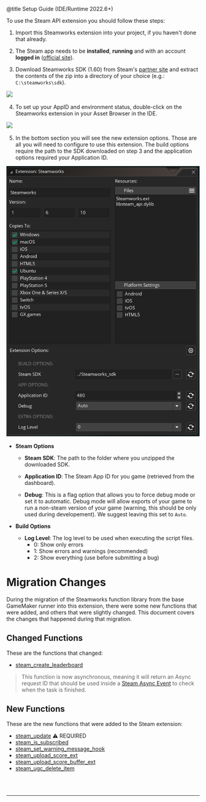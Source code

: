 @title Setup Guide (IDE/Runtime 2022.6+)

To use the Steam API extension you should follow these steps:

1. Import this Steamworks extension into your project, if you haven't done that already.

2. The Steam app needs to be **installed**, **running** and with an account **logged in** ([official site](https://store.steampowered.com/)).

3. Download Steamworks SDK (1.60) from Steam's [partner site](https://partner.steamgames.com/dashboard) and extract the contents of the zip into a directory of your choice (e.g.: `C:\steamworks\sdk`).

![](assets/steamworks_setup_sdk.jpg)

4. To set up your AppID and environment status, double-click on the Steamworks extension in your Asset Browser in the IDE.

![](assets/steamworks_setup_asset_browser.jpg)

5. In the bottom section you will see the new extension options. Those are all you will need to configure to use this extension. The build options require the path to the SDK downloaded on step 3 and the application options required your Application ID.

![](assets/steamworks_setup_ext_options.png)


* **Steam Options**

  * **Steam SDK**: The path to the folder where you unzipped the downloaded SDK.

  * **Application ID**: The Steam App ID for you game (retrieved from the dashboard).
  
  * **Debug**: This is a flag option that allows you to force debug mode or set it to automatic. Debug mode will allow exports of your game to run a non-steam version of your game (warning, this should be only used during developement). We suggest leaving this set to `Auto`.

* **Build Options**

  * **Log Level**: The log level to be used when executing the script files.
    - 0: Show only errors
    - 1: Show errors and warnings (recommended)
    - 2: Show everything (use before submitting a bug)

# Migration Changes

  During the migration of the Steamworks function library from the base GameMaker runner into this extension, there were some new functions that were added, and others that were slightly changed. This document covers the changes that happened during that migration.

## Changed Functions

  These are the functions that changed:

* [steam_create_leaderboard](leaderboards#steam_create_leaderboard)

> This function is now asynchronous, meaning it will return an Async request ID that should be used inside a [Steam Async Event](https://manual-en.yoyogames.com/The_Asset_Editors/Object_Properties/Async_Events/Steam.htm) to check when the task is finished.

## New Functions

  These are the new functions that were added to the Steam extension:

* [steam_update](management#steam_update) :warning: REQUIRED
* [steam_is_subscribed](general#steam_is_subscribed)
* [steam_set_warning_message_hook](general#steam_set_warning_message_hook)
* [steam_upload_score_ext](leaderboards#steam_upload_score_ext)
* [steam_upload_score_buffer_ext](leaderboards#steam_upload_score_buffer_ext)
* [steam_ugc_delete_item](ugc#steam_ugc_delete_item)


<br><br>

---